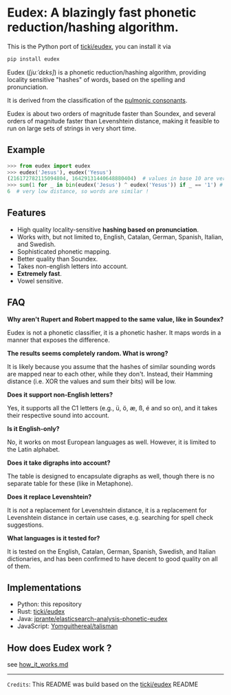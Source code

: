 # Eudex: A blazingly fast phonetic reduction/hashing algorithm.

This is the Python port of [ticki/eudex](https://github.com/ticki/eudex), you can install it via
```bash
pip install eudex
```

Eudex (_[juːˈdɛks]_) is a phonetic reduction/hashing algorithm,
providing locality sensitive "hashes" of words, based on the spelling and
pronunciation.

It is derived from the classification of the [pulmonic consonants](https://en.wikipedia.org/wiki/Pulmonic_consonant).

Eudex is about two orders of magnitude faster than Soundex, and several orders
of magnitude faster than Levenshtein distance, making it feasible to run on
large sets of strings in very short time.

## Example

```python
>>> from eudex import eudex
>>> eudex('Jesus'), eudex('Yesus')
(216172782115094804, 16429131440648880404)  # values in base 10 are very different
>>> sum(1 for _ in bin(eudex('Jesus') ^ eudex('Yesus')) if _ == '1') # number of one after xoring hashes
6  # very low distance, so words are similar !
```

## Features

- High quality locality-sensitive **hashing based on pronunciation**.
- Works with, but not limited to, English, Catalan, German, Spanish, Italian,
  and Swedish.
- Sophisticated phonetic mapping.
- Better quality than Soundex.
- Takes non-english letters into account.
- **Extremely fast**.
- Vowel sensitive.

## FAQ

**Why aren't Rupert and Robert mapped to the same value, like in Soundex?**

Eudex is not a phonetic classifier, it is a phonetic hasher. It maps words in a
manner that exposes the difference.

**The results seems completely random. What is wrong?**

It is likely because you assume that the hashes of similar sounding words are mapped near to each
other, while they don't. Instead, their Hamming distance (i.e. XOR the values
and sum their bits) will be low.

**Does it support non-English letters?**

Yes, it supports all the C1 letters (e.g., ü, ö, æ, ß, é and so on), and it takes their respective sound into
account.

**Is it English-only?**

No, it works on most European languages as well. However, it is limited to the Latin alphabet.

**Does it take digraphs into account?**

The table is designed to encapsulate digraphs as well, though there is no separate table for these (like in
Metaphone).

**Does it replace Levenshtein?**

It is _not_ a replacement for Levenshtein distance, it is a replacement for Levenshtein distance in certain use cases,
e.g. searching for spell check suggestions.

**What languages is it tested for?**

It is tested on the English, Catalan, German, Spanish, Swedish, and Italian dictionaries, and has been confirmed to have decent to good quality on all of them.

## Implementations

- Python: this repository
- Rust: [ticki/eudex](https://github.com/ticki/eudex)
- Java: [jprante/elasticsearch-analysis-phonetic-eudex](https://github.com/jprante/elasticsearch-analysis-phonetic-eudex)
- JavaScript: [Yomguithereal/talisman](https://github.com/Yomguithereal/talisman/blob/master/src/phonetics/eudex.js)


## How does Eudex work ?
see [how_it_works.md](how_it_works.md)


----------------

`Credits`: This README was build based on the [ticki/eudex](https://github.com/ticki/eudex) README